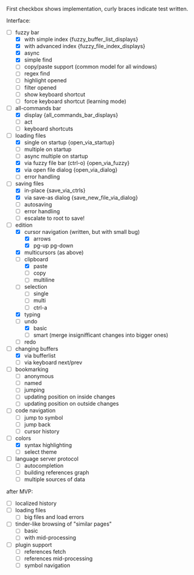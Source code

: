 First checkbox shows implementation, curly braces indicate test written.

Interface:
- [ ] fuzzy bar
	- [x] with simple index {fuzzy_buffer_list_displays}
	- [x] with advanced index {fuzzy_file_index_displays}
	- [x] async
	- [x] simple find
	- [ ] copy/paste support (common model for all windows)
	- [ ] regex find
	- [ ] highlight opened
	- [ ] filter opened
	- [ ] show keyboard shortcut
	- [ ] force keyboard shortcut (learning mode)
- [ ] all-commands bar
	- [x] display {all_commands_bar_displays}
	- [ ] act
	- [ ] keyboard shortcuts
- [ ] loading files
	- [x] single on startup {open_via_startup}
	- [ ] multiple on startup
	- [ ] async multiple on startup
	- [x] via fuzzy file bar (ctrl-o) {open_via_fuzzy}
	- [x] via open file dialog {open_via_dialog}
	- [ ] error handling
- [ ] saving files
	- [x] in-place {save_via_ctrls}
	- [x] via save-as dialog {save_new_file_via_dialog}
	- [ ] autosaving
	- [ ] error handling
	- [ ] escalate to root to save!
- [ ] edition
	- [x] cursor navigation (written, but with small bug)
		- [x] arrows
		- [x] pg-up pg-down
	- [x] multicursors (as above)
	- [ ] clipboard
		- [x] paste
		- [ ] copy
		- [ ] multiline
	- [ ] selection
		- [ ] single
		- [ ] multi
		- [ ] ctrl-a
	- [x] typing
	- [ ] undo
		- [x] basic
		- [ ] smart (merge insignifficant changes into bigger ones)
	- [ ] redo
- [ ] changing buffers
	- [x] via bufferlist
	- [ ] via keyboard next/prev
- [ ] bookmarking
	- [ ] anonymous
	- [ ] named
	- [ ] jumping
	- [ ] updating position on inside changes
	- [ ] updating position on outside changes
- [ ] code navigation
	- [ ] jump to symbol
	- [ ] jump back
	- [ ] cursor history
- [ ] colors
	- [x] syntax highlighting
	- [ ] select theme
- [ ] language server protocol
	- [ ] autocompletion
	- [ ] building references graph
	- [ ] multiple sources of data

after MVP:

- [ ] localized history
- [ ] loading files
    - [ ] big files and load errors
- [ ] tinder-like browsing of "similar pages"
    - [ ] basic
    - [ ] with mid-processing
- [ ] plugin support
    - [ ] references fetch
    - [ ] references mid-processing
    - [ ] symbol navigation
